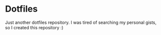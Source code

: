 # Dotfiles

Just another dotfiles repository. I was tired of searching my personal gists, so I created this repository :)
